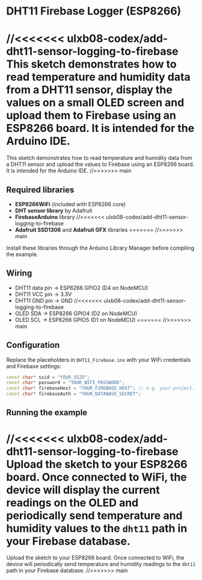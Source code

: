 # DHT11 Firebase Logger (ESP8266)

//<<<<<<< ulxb08-codex/add-dht11-sensor-logging-to-firebase
This sketch demonstrates how to read temperature and humidity data from a DHT11 sensor, display the values on a small OLED screen and upload them to Firebase using an ESP8266 board. It is intended for the Arduino IDE.
=======
This sketch demonstrates how to read temperature and humidity data from a DHT11 sensor and upload the values to Firebase using an ESP8266 board. It is intended for the Arduino IDE.
//>>>>>>> main

## Required libraries

- **ESP8266WiFi** (included with ESP8266 core)
- **DHT sensor library** by Adafruit
- **FirebaseArduino** library
//<<<<<<< ulxb08-codex/add-dht11-sensor-logging-to-firebase
- **Adafruit SSD1306** and **Adafruit GFX** libraries
=======
//>>>>>>> main

Install these libraries through the Arduino Library Manager before compiling the example.

## Wiring

- DHT11 data pin -> ESP8266 GPIO2 (D4 on NodeMCU)
- DHT11 VCC pin -> 3.3V
- DHT11 GND pin -> GND
//<<<<<<< ulxb08-codex/add-dht11-sensor-logging-to-firebase
- OLED SDA -> ESP8266 GPIO4 (D2 on NodeMCU)
- OLED SCL -> ESP8266 GPIO5 (D1 on NodeMCU)
=======
//>>>>>>> main

## Configuration

Replace the placeholders in `DHT11_Firebase.ino` with your WiFi credentials and Firebase settings:

```cpp
const char* ssid = "YOUR_SSID";
const char* password = "YOUR_WIFI_PASSWORD";
const char* firebaseHost = "YOUR_FIREBASE_HOST"; // e.g. your-project.firebaseio.com
const char* firebaseAuth = "YOUR_DATABASE_SECRET";
```

## Running the example

//<<<<<<< ulxb08-codex/add-dht11-sensor-logging-to-firebase
Upload the sketch to your ESP8266 board. Once connected to WiFi, the device will display the current readings on the OLED and periodically send temperature and humidity values to the `dht11` path in your Firebase database.
=======
Upload the sketch to your ESP8266 board. Once connected to WiFi, the device will periodically send temperature and humidity readings to the `dht11` path in your Firebase database.
//>>>>>>> main

